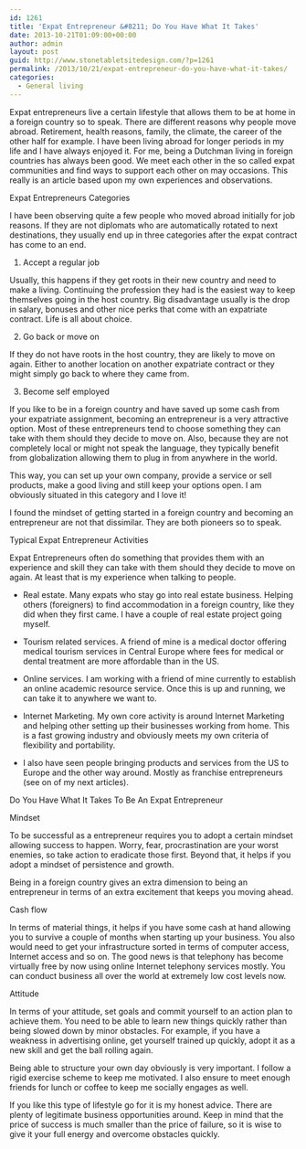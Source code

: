 ```yaml
---
id: 1261
title: 'Expat Entrepreneur &#8211; Do You Have What It Takes'
date: 2013-10-21T01:09:00+00:00
author: admin
layout: post
guid: http://www.stonetabletsitedesign.com/?p=1261
permalink: /2013/10/21/expat-entrepreneur-do-you-have-what-it-takes/
categories:
  - General living
---
```

Expat entrepreneurs live a certain lifestyle that allows them to be at home in a foreign country so to speak. There are different reasons why people move abroad. Retirement, health reasons, family, the climate, the career of the other half for example. I have been living abroad for longer periods in my life and I have always enjoyed it. For me, being a Dutchman living in foreign countries has always been good. We meet each other in the so called expat communities and find ways to support each other on may occasions. This really is an article based upon my own experiences and observations.

Expat Entrepreneurs Categories

I have been observing quite a few people who moved abroad initially for job reasons. If they are not diplomats who are automatically rotated to next destinations, they usually end up in three categories after the expat contract has come to an end.
  
1. Accept a regular job
  
Usually, this happens if they get roots in their new country and need to make a living. Continuing the profession they had is the easiest way to keep themselves going in the host country. Big disadvantage usually is the drop in salary, bonuses and other nice perks that come with an expatriate contract. Life is all about choice.
  
2. Go back or move on
  
If they do not have roots in the host country, they are likely to move on again. Either to another location on another expatriate contract or they might simply go back to where they came from.
  
3. Become self employed
  
If you like to be in a foreign country and have saved up some cash from your expatriate assignment, becoming an entrepreneur is a very attractive option. Most of these entrepreneurs tend to choose something they can take with them should they decide to move on. Also, because they are not completely local or might not speak the language, they typically benefit from globalization allowing them to plug in from anywhere in the world.
  
This way, you can set up your own company, provide a service or sell products, make a good living and still keep your options open. I am obviously situated in this category and I love it!
  
I found the mindset of getting started in a foreign country and becoming an entrepreneur are not that dissimilar. They are both pioneers so to speak.

Typical Expat Entrepreneur Activities

Expat Entrepreneurs often do something that provides them with an experience and skill they can take with them should they decide to move on again. At least that is my experience when talking to people.
  
- Real estate. Many expats who stay go into real estate business. Helping others (foreigners) to find accommodation in a foreign country, like they did when they first came. I have a couple of real estate project going myself.
  
- Tourism related services. A friend of mine is a medical doctor offering medical tourism services in Central Europe where fees for medical or dental treatment are more affordable than in the US.
  
- Online services. I am working with a friend of mine currently to establish an online academic resource service. Once this is up and running, we can take it to anywhere we want to.
  
- Internet Marketing. My own core activity is around Internet Marketing and helping other setting up their businesses working from home. This is a fast growing industry and obviously meets my own criteria of flexibility and portability.
  
- I also have seen people bringing products and services from the US to Europe and the other way around. Mostly as franchise entrepreneurs (see on of my next articles).

Do You Have What It Takes To Be An Expat Entrepreneur

Mindset
  
To be successful as a entrepreneur requires you to adopt a certain mindset allowing success to happen. Worry, fear, procrastination are your worst enemies, so take action to eradicate those first. Beyond that, it helps if you adopt a mindset of persistence and growth.
  
Being in a foreign country gives an extra dimension to being an entrepreneur in terms of an extra excitement that keeps you moving ahead.

Cash flow
  
In terms of material things, it helps if you have some cash at hand allowing you to survive a couple of months when starting up your business. You also would need to get your infrastructure sorted in terms of computer access, Internet access and so on. The good news is that telephony has become virtually free by now using online Internet telephony services mostly. You can conduct business all over the world at extremely low cost levels now.

Attitude
  
In terms of your attitude, set goals and commit yourself to an action plan to achieve them. You need to be able to learn new things quickly rather than being slowed down by minor obstacles. For example, if you have a weakness in advertising online, get yourself trained up quickly, adopt it as a new skill and get the ball rolling again.
  
Being able to structure your own day obviously is very important. I follow a rigid exercise scheme to keep me motivated. I also ensure to meet enough friends for lunch or coffee to keep me socially engages as well.

If you like this type of lifestyle go for it is my honest advice. There are plenty of legitimate business opportunities around. Keep in mind that the price of success is much smaller than the price of failure, so it is wise to give it your full energy and overcome obstacles quickly.